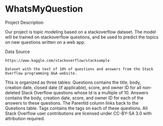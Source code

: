 # WhatsMyQuestion

Project Description 

Our project is topic modeling based on a stackoverflow dataset. The model will be trained on stackoverflow questions, and be used to predict the topics on new questions written on a web app.

Data Source

    https://www.kaggle.com/stackoverflow/stacksample
    
    Dataset with the text of 10% of questions and answers from the Stack Overflow programming Q&A website.
This is organized as three tables:
Questions contains the title, body, creation date, closed date (if applicable), score, and owner ID for all non-deleted Stack Overflow questions whose Id is a multiple of 10.
Answers contains the body, creation date, score, and owner ID for each of the answers to these questions. The ParentId column links back to the Questions table.
Tags contains the tags on each of these questions.
All Stack Overflow user contributions are licensed under CC-BY-SA 3.0 with attribution required.
